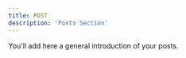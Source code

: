 ```yaml
---
title: POST
description: 'Posts Section'
---
```


You'll add here a general introduction of your posts.

